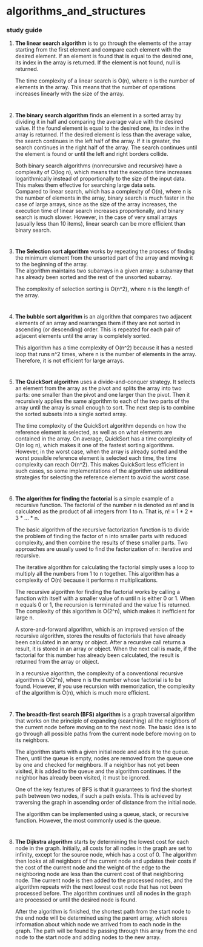 # algorithms_and_structures
### study guide

1.  **The linear search algorithm** is to go through the elements of the array starting from the first element and compare each element with the desired element. If an element is found that is equal to the desired one, its index in the array is returned. If the element is not found, null is returned.  
      
    The time complexity of a linear search is O(n), where n is the number of elements in the array. This means that the number of operations increases linearly with the size of the array.
#
2.  **The binary search algorithm** finds an element in a sorted array by dividing it in half and comparing the average value with the desired value. If the found element is equal to the desired one, its index in the array is returned. If the desired element is less than the average value, the search continues in the left half of the array. If it is greater, the search continues in the right half of the array. The search continues until the element is found or until the left and right borders collide.  
      
    Both binary search algorithms (nonrecursive and recursive) have a complexity of O(log n), which means that the execution time increases logarithmically instead of proportionally to the size of the input data. This makes them effective for searching large data sets.  
    Compared to linear search, which has a complexity of O(n), where n is the number of elements in the array, binary search is much faster in the case of large arrays, since as the size of the array increases, the execution time of linear search increases proportionally, and binary search is much slower. However, in the case of very small arrays (usually less than 10 items), linear search can be more efficient than binary search.
#
3.  **The Selection sort algorithm** works by repeating the process of finding the minimum element from the unsorted part of the array and moving it to the beginning of the array.  
    The algorithm maintains two subarrays in a given array: a subarray that has already been sorted and the rest of the unsorted subarray.  
      
    The complexity of selection sorting is O(n^2), where n is the length of the array.
#
4.  **The bubble sort algorithm** is an algorithm that compares two adjacent elements of an array and rearranges them if they are not sorted in ascending (or descending) order. This is repeated for each pair of adjacent elements until the array is completely sorted.  
      
    This algorithm has a time complexity of O(n^2) because it has a nested loop that runs n^2 times, where n is the number of elements in the array. Therefore, it is not efficient for large arrays.
#
5.  **The QuickSort algorithm** uses a divide-and-conquer strategy. It selects an element from the array as the pivot and splits the array into two parts: one smaller than the pivot and one larger than the pivot. Then it recursively applies the same algorithm to each of the two parts of the array until the array is small enough to sort. The next step is to combine the sorted subsets into a single sorted array.  
      
    The time complexity of the QuickSort algorithm depends on how the reference element is selected, as well as on what elements are contained in the array. On average, QuickSort has a time complexity of O(n log n), which makes it one of the fastest sorting algorithms. However, in the worst case, when the array is already sorted and the worst possible reference element is selected each time, the time complexity can reach O(n^2). This makes QuickSort less efficient in such cases, so some implementations of the algorithm use additional strategies for selecting the reference element to avoid the worst case.
#
6.  **The algorithm for finding the factorial** is a simple example of a recursive function. The factorial of the number n is denoted as n! and is calculated as the product of all integers from 1 to n. That is, n! = 1 * 2 * 3 * ... * n.

    The basic algorithm of the recursive factorization function is to divide the problem of finding the factor of n into smaller parts with reduced complexity, and then combine the results of these smaller parts. Two approaches are usually used to find the factorization of n: iterative and recursive.

    The iterative algorithm for calculating the factorial simply uses a loop to multiply all the numbers from 1 to n together. This algorithm has a complexity of O(n) because it performs n multiplications.

    The recursive algorithm for finding the factorial works by calling a function with itself with a smaller value of n until n is either 0 or 1. When n equals 0 or 1, the recursion is terminated and the value 1 is returned. The complexity of this algorithm is O(2^n), which makes it inefficient for large n.

    A store-and-forward algorithm, which is an improved version of the recursive algorithm, stores the results of factorials that have already been calculated in an array or object. After a recursive call returns a result, it is stored in an array or object. When the next call is made, if the factorial for this number has already been calculated, the result is returned from the array or object.  
      
    In a recursive algorithm, the complexity of a conventional recursive algorithm is O(2^n), where n is the number whose factorial is to be found. However, if you use recursion with memorization, the complexity of the algorithm is O(n), which is much more efficient.
#
7.  **The breadth-first search (BFS) algorithm** is a graph traversal algorithm that works on the principle of expanding (searching) all the neighbors of the current node before moving on to the next node. The basic idea is to go through all possible paths from the current node before moving on to its neighbors.

    The algorithm starts with a given initial node and adds it to the queue. Then, until the queue is empty, nodes are removed from the queue one by one and checked for neighbors. If a neighbor has not yet been visited, it is added to the queue and the algorithm continues. If the neighbor has already been visited, it must be ignored.

    One of the key features of BFS is that it guarantees to find the shortest path between two nodes, if such a path exists. This is achieved by traversing the graph in ascending order of distance from the initial node.

    The algorithm can be implemented using a queue, stack, or recursive function. However, the most commonly used is the queue.
#
8.  **The Dijkstra algorithm** starts by determining the lowest cost for each node in the graph. Initially, all costs for all nodes in the graph are set to infinity, except for the source node, which has a cost of 0. The algorithm then looks at all neighbors of the current node and updates their costs if the cost of the current node and the weight of the edge to the neighboring node are less than the current cost of that neighboring node. The current node is then added to the processed nodes, and the algorithm repeats with the next lowest cost node that has not been processed before. The algorithm continues until all nodes in the graph are processed or until the desired node is found.  

    After the algorithm is finished, the shortest path from the start node to the end node will be determined using the parent array, which stores information about which node we arrived from to each node in the graph. The path will be found by passing through this array from the end node to the start node and adding nodes to the new array.
